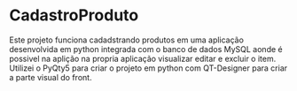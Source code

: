# CadastroProduto

Este projeto funciona cadadstrando produtos em uma aplicação desenvolvida em python integrada com o banco de dados MySQL aonde é possivel na aplição na propria aplicação visualizar editar e excluir o item.
Utilizei o PyQty5 para criar o projeto em python com QT-Designer para criar a parte visual do front.
 
